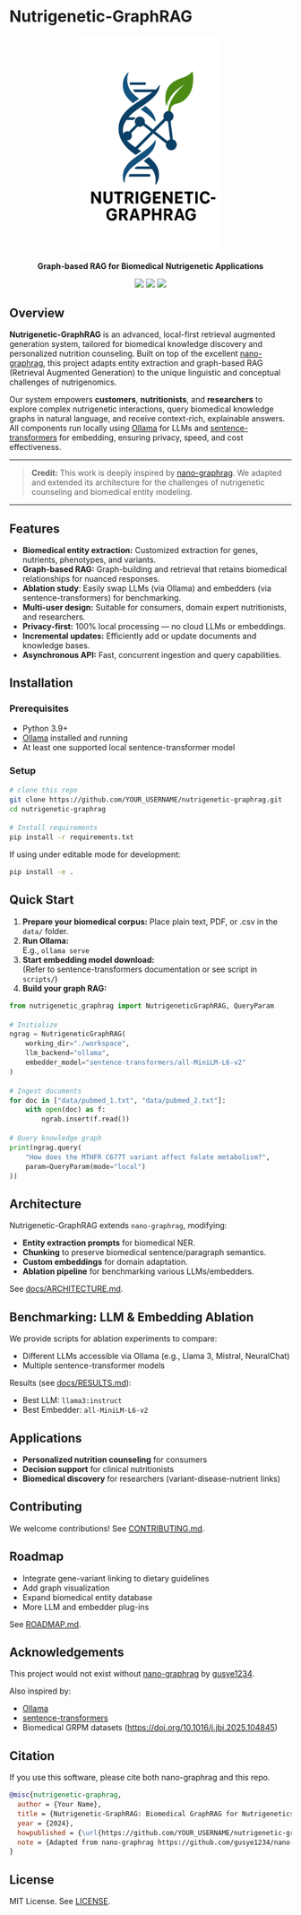 # Nutrigenetic-GraphRAG

<div align="center">
  <img alt="Nutrigenetic GraphRAG Logo" src="biomedical/misc/logo.png" width="256">
  <p><strong>Graph-based RAG for Biomedical Nutrigenetic Applications</strong></p>
  <p>
    <img src="https://img.shields.io/badge/python->=3.9-blue">
    <img src="https://img.shields.io/badge/llm-Ollama-green">
    <img src="https://img.shields.io/badge/embedder-SBERT-blue">
  </p>
</div>

## Overview

**Nutrigenetic-GraphRAG** is an advanced, local-first retrieval augmented generation system, tailored for biomedical knowledge discovery and personalized nutrition counseling. Built on top of the excellent [nano-graphrag](https://github.com/gusye1234/nano-graphrag), this project adapts entity extraction and graph-based RAG (Retrieval Augmented Generation) to the unique linguistic and conceptual challenges of nutrigenomics.

Our system empowers **customers**, **nutritionists**, and **researchers** to explore complex nutrigenetic interactions, query biomedical knowledge graphs in natural language, and receive context-rich, explainable answers.  
All components run locally using [Ollama](https://github.com/ollama/ollama) for LLMs and [sentence-transformers](https://www.sbert.net/) for embedding, ensuring privacy, speed, and cost effectiveness.

---

> **Credit:** This work is deeply inspired by [nano-graphrag](https://github.com/gusye1234/nano-graphrag). We adapted and extended its architecture for the challenges of nutrigenetic counseling and biomedical entity modeling.

---

## Features

- **Biomedical entity extraction:** Customized extraction for genes, nutrients, phenotypes, and variants.
- **Graph-based RAG:** Graph-building and retrieval that retains biomedical relationships for nuanced responses.
- **Ablation study**: Easily swap LLMs (via Ollama) and embedders (via sentence-transformers) for benchmarking.
- **Multi-user design:** Suitable for consumers, domain expert nutritionists, and researchers.
- **Privacy-first:** 100% local processing — no cloud LLMs or embeddings.
- **Incremental updates:** Efficiently add or update documents and knowledge bases.
- **Asynchronous API:** Fast, concurrent ingestion and query capabilities.

## Installation

### Prerequisites

- Python 3.9+
- [Ollama](https://github.com/ollama/ollama) installed and running
- At least one supported local sentence-transformer model

### Setup

```bash
# clone this repo
git clone https://github.com/YOUR_USERNAME/nutrigenetic-graphrag.git
cd nutrigenetic-graphrag

# Install requirements
pip install -r requirements.txt
```

If using under editable mode for development:

```bash
pip install -e .
```

## Quick Start

1. **Prepare your biomedical corpus:** Place plain text, PDF, or .csv in the `data/` folder.
2. **Run Ollama:**  
   E.g., `ollama serve`
3. **Start embedding model download:**  
   (Refer to sentence-transformers documentation or see script in `scripts/`)
4. **Build your graph RAG:**

```python
from nutrigenetic_graphrag import NutrigeneticGraphRAG, QueryParam

# Initialize
ngrag = NutrigeneticGraphRAG(
    working_dir="./workspace",
    llm_backend="ollama",
    embedder_model="sentence-transformers/all-MiniLM-L6-v2"
)

# Ingest documents
for doc in ["data/pubmed_1.txt", "data/pubmed_2.txt"]:
    with open(doc) as f:
        ngrab.insert(f.read())

# Query knowledge graph
print(ngrag.query(
    "How does the MTHFR C677T variant affect folate metabolism?",
    param=QueryParam(mode="local")
))
```

## Architecture

Nutrigenetic-GraphRAG extends `nano-graphrag`, modifying:

- **Entity extraction prompts** for biomedical NER.
- **Chunking** to preserve biomedical sentence/paragraph semantics.
- **Custom embeddings** for domain adaptation.
- **Ablation pipeline** for benchmarking various LLMs/embedders.

See [docs/ARCHITECTURE.md](./docs/ARCHITECTURE.md).

## Benchmarking: LLM & Embedding Ablation

We provide scripts for ablation experiments to compare:

- Different LLMs accessible via Ollama (e.g., Llama 3, Mistral, NeuralChat)
- Multiple sentence-transformer models

Results (see [docs/RESULTS.md](./docs/RESULTS.md)):
- Best LLM: `llama3:instruct`
- Best Embedder: `all-MiniLM-L6-v2`

## Applications

- **Personalized nutrition counseling** for consumers
- **Decision support** for clinical nutritionists
- **Biomedical discovery** for researchers (variant-disease-nutrient links)

## Contributing

We welcome contributions! See [CONTRIBUTING.md](./CONTRIBUTING.md).

## Roadmap

- Integrate gene-variant linking to dietary guidelines
- Add graph visualization
- Expand biomedical entity database
- More LLM and embedder plug-ins

See [ROADMAP.md](./ROADMAP.md).

## Acknowledgements

This project would not exist without [nano-graphrag](https://github.com/gusye1234/nano-graphrag) by [gusye1234](https://github.com/gusye1234).

Also inspired by:
- [Ollama](https://github.com/ollama/ollama)
- [sentence-transformers](https://github.com/UKPLab/sentence-transformers)
- Biomedical GRPM datasets (https://doi.org/10.1016/j.jbi.2025.104845)

## Citation

If you use this software, please cite both nano-graphrag and this repo.

```bibtex
@misc{nutrigenetic-graphrag,
  author = {Your Name},
  title = {Nutrigenetic-GraphRAG: Biomedical GraphRAG for Nutrigenetics},
  year = {2024},
  howpublished = {\url{https://github.com/YOUR_USERNAME/nutrigenetic-graphrag}},
  note = {Adapted from nano-graphrag https://github.com/gusye1234/nano-graphrag}
}
```

## License

MIT License. See [LICENSE](./LICENSE).